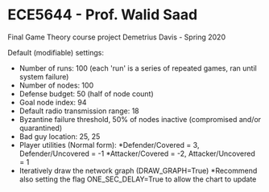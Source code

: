 # ECE5644 - Prof. Walid Saad
Final Game Theory course project
Demetrius Davis - Spring 2020

Default (modifiable) settings:
- Number of runs: 100 (each 'run' is a series of repeated games, ran until system failure)
- Number of nodes: 100
- Defense budget: 50 (half of node count)
- Goal node index: 94
- Default radio transmission range: 18
- Byzantine failure threshold, 50% of nodes inactive (compromised and/or quarantined)
- Bad guy location: 25, 25
- Player utilities (Normal form):
    *Defender/Covered = 3, Defender/Uncovered = -1
    *Attacker/Covered = -2, Attacker/Uncovered = 1
- Iteratively draw the network graph (DRAW_GRAPH=True)
    *Recommend also setting the flag ONE_SEC_DELAY=True to allow the chart to update
